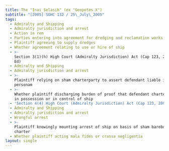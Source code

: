 ```yaml
---
title: The "Inai Selasih" (ex "Geopotes X")
subtitle: "[2005] SGHC 132 / 25\_July\_2005"
tags:
  - Admiralty and Shipping
  - Admiralty jurisdiction and arrest
  - Action in rem
  - Parties entering into agreement for dredging and reclamation works
  - Plaintiff agreeing to supply dredges
  - Whether agreement relating to use or hire of ship
  - >-
    Section 3(1)(h) High Court (Admiralty Jurisdiction) Act (Cap 123, 2001 Rev
    Ed)
  - Admiralty and Shipping
  - Admiralty jurisdiction and arrest
  - >-
    Plaintiff relying on sham charterparty to assert defendant liable in
    personam
  - >-
    Whether plaintiff discharging burden of proof that defendant charterer of,
    in possession or in control of ship
  - 'Section 4(4) High Court (Admiralty Jurisdiction) Act (Cap 123, 2001 Rev Ed)'
  - Admiralty and Shipping
  - Admiralty jurisdiction and arrest
  - Wrongful arrest
  - >-
    Plaintiff knowingly mounting arrest of ship on basis of sham bareboat
    charter
  - Whether plaintiff acting mala fides or crassa negligentia
layout: single
---
```



